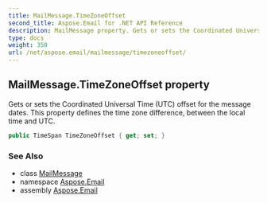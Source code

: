 ```yaml
---
title: MailMessage.TimeZoneOffset
second_title: Aspose.Email for .NET API Reference
description: MailMessage property. Gets or sets the Coordinated Universal Time UTC offset for the message dates. This property defines the time zone difference between the local time and UTC
type: docs
weight: 350
url: /net/aspose.email/mailmessage/timezoneoffset/
---
```

## MailMessage.TimeZoneOffset property

Gets or sets the Coordinated Universal Time (UTC) offset for the message dates. This property defines the time zone difference, between the local time and UTC.

```csharp
public TimeSpan TimeZoneOffset { get; set; }
```

### See Also

* class [MailMessage](../)
* namespace [Aspose.Email](../../mailmessage/)
* assembly [Aspose.Email](../../../)


